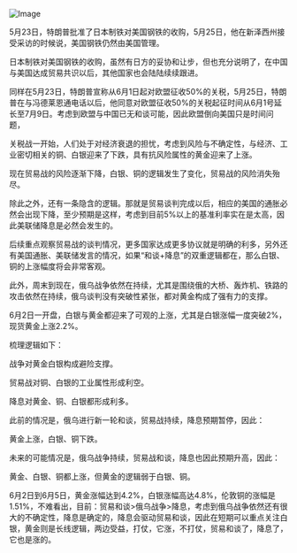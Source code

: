 ![Image](https://github.com/user-attachments/assets/c61fe541-4917-4d17-be7f-2584c4d298a0)

5月23日，特朗普批准了日本制铁对美国钢铁的收购，5月25日，他在新泽西州接受采访的时候说，美国钢铁仍然由美国管理。

日本制铁对美国钢铁的收购，虽然有日方的妥协和让步，但也充分说明了，在中国与美国达成贸易共识以后，其他国家也会陆陆续续跟进。

同样在5月23日，特朗普宣称从6月1日起对欧盟征收50%的关税，5月25日，特朗普在与冯德莱恩通电话以后，他同意对欧盟征收50%的关税起征时间从6月1号延长至7月9日。考虑到欧盟与中国已无和谈可能，因此欧盟倒向美国只是时间问题，

关税战一开始，人们处于对经济衰退的担忧，考虑到风险与不确定性，与经济、工业密切相关的铜、白银迎来了下跌，具有抗风险属性的黄金迎来了上涨。

现在贸易战的风险逐渐下降，白银、铜的逻辑发生了变化，贸易战的风险消失殆尽。

除此之外，还有一条隐含的逻辑。那就是贸易谈判完成以后，相应的美国的通胀必然会出现下降，至少预期是这样，考虑到目前5%以上的基准利率实在是太高，因此美联储降息是必然会发生的。

后续重点观察贸易战的谈判情况，更多国家达成更多协议就是明确的利多，另外还有美国通胀、美联储发言的情况，如果“和谈+降息”的双重逻辑都在，那么白银、铜的上涨幅度将会非常客观。

此外，周末到现在，俄乌战争依然在持续，尤其是围绕俄的大桥、轰炸机、铁路的攻击依然在持续，俄乌谈判没有突破性紧张，都对黄金构成了强有力的支撑。

6月2日一开盘，白银与黄金都迎来了可观的上涨，尤其是白银涨幅一度突破2%，现货黄金上涨2.2%。

梳理逻辑如下：

战争对黄金白银构成避险支撑。

贸易战对铜、白银的工业属性形成利空。

降息对黄金、铜、白银都形成利多。

此前的情况是，俄乌进行新一轮和谈，贸易战持续，降息预期暂停，因此：

黄金上涨，白银、铜下跌。

未来的可能情况是，俄乌战争持续，贸易战和谈，降息也因此预期升高，因此：

黄金、白银、铜都上涨，但黄金的逻辑弱于白银、铜。

6月2日到6月5日，黄金涨幅达到4.2%，白银涨幅高达4.8%，伦敦铜的涨幅是1.51%，不难看出，目前：贸易和谈>俄乌战争>降息，考虑到俄乌战争依然还有很大的不确定性，降息是确定的，降息会驱动贸易和谈，因此在短期可以重点关注白银，黄金则是长线逻辑，两边受益，打仗，它涨，不打仗，贸易和谈了，降息了，它也是涨的。